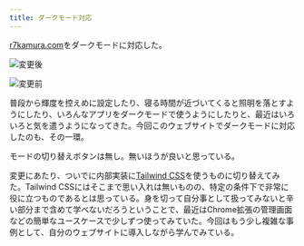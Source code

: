 ```yaml
---
title: ダークモード対応
---
```

[r7kamura.com](https://r7kamura.com/)をダークモードに対応した。

![](https://lh3.googleusercontent.com/docs/ADP-6oFVKQAR8f_Mc7adlIuAqBewmN_z7mPGiIa4BXHc-1X1rUBf8I9X-zL3z-hlEgbusr-XvTvx5xYY2Mk2RoDOBFko5xAPpl_wPrMvzGeJzpQ1yQoAFdYyEHl7xpE3RcuukhvNs0Rd8mI9r72dXGEBwG-NDw8NhBQmOBhgISDPKI6ZoYhOa0GNRqwf-T0JvF7K0JZ7riUPdk650dt1FwBQNOHCx4XYQ0VVo6HPvWxMa1WysQwjwaPVcY5uEjIF_6x5CLAuopF1FusMppqWTa4DYKYsTG1SGlt-0pxdHn3erj2rZaOGUjTNM6UH8HGGkcs_M1ipXXldhBHQsDElX-9QYWpd2jl3naAES9TvygRKhwPJReqB1VQc9SSNfQH336yIeLvuInCOHuNtCOQsxJWYkWgTryG9bXsdoUkPjCeK2jSC2i8ZKYgJADLU6NsRVigK5pfo5j4Y6IxCL6j0vDapQfTvpGpygmmi004if6blAbRt5lem9WCqzamrspsnn0cmV8e5GRShz1JDPWmNtyJia4zgNPisD8J2SGqEKE3NDCNF80VXho6Nk0NfdlVNak_XTiodJ1GOXW54fkM1WxGHJXBG1gqTnsfx98cLkW_KzVDG-zcmokbHGMzvYq8WQxur78IYn81SfB_RbWtx9nmC8btRXutJc04xLWymLel-ZJ81LQmbdS38cgVIBrRlCAGQD4GLMt932JVHxqgMcYwz0CD4OPrxkh34vLV7cPovD7UuBAj_V8TmZfTfcLY0FPjKI67vYfcTwU-y-hnWFBeByA8slq8yuZ5O0RPCKh7ZEYkCVm7fJR8RxxrzbpMdxLwjWNmcsIv4IfB7vprQe9XJsM7iQXBhtaoDnSWyFEhL-HfeLoR5OWLzGS2UvTvQ7LMfwXkbs3pPBfserfp3FcoEcox0mVzWAemu3ARSyN_B57tET2SXAnSr0TZZKZmF13LgMN5zWtmuVSuXU1Kmt66rtz2aqUcycBZianO88R9nGx0GUsbxpConR_s46SQDQffnnb8oovwgPNbVtEPwnxOh2TxRrUse2Z7U6Ois48524aBCxGtJufKNeEfkX5VnM-Pxg-HMBr0zRz2nfSCwthCHs3zULrcryRxeoWJN-TdYRIkKbCs6sMIGCBmnU5HcU4XxhuD21ybnssgOcdC1O8v6b2-c1Cj2zLD64nyurDDOKO6mb08rVDpRBVLpEu8gIB9x81mTHhf97T34qjpWpsvoXn7tDmMK473sa2_yDJGZu6M54F0Z "変更後")

![](https://lh3.googleusercontent.com/docs/ADP-6oHz4yXHH6woqIYXlHcGEzcryo_ddfYjUoPJQvQnAT8cpQXTz23TJVGiHbmW-ipmgeO2BC_Hna8mMnLzkdRYRSZVfHJsK0pbbkBWJju-0naiaVnCkg67cM_ma_y7VWINIrDgQxasliinw5pZ56bFb15vGF2yWgh6AiBcHIVWwGyK1ENcap7Q0DKA4AwyDXiJuHpMrrD7yWPupxmY7FMAct9n7R7C2FxMPkJdhJBUDS7QVaH8UZvTHyxdLkXfiMNky0oQLCNtxYocLfi-C8EonR2LSPPotQkL-EKk7An8N_dcyGecF0KZyUiwFhOU_hjUTNzFcJIIun7HZZY1hj5aCvtUF6otgk-dwxjyS66OC9gHI1tEEc_WCYDW5NY8ZmGqzjpMzj_tflwpnvZv3TzH6xXxxGoNuh2QmwwPoJGHgBYRumdb8Dd_Ar6vUniROAnZ5NFpgMLyaMexeiAkVlvJdgo3gMkJIUKY_8jD0aqN8DH1a4wqn6N7XhqlnyGOD1x20ZfnIm_eQLQD6Hv4Iks1ydx21knWU9-5K6RW7lZqyQn1Swem0QaFd48uMuiayHCX2HbADyakS0Kk_zJoKy5g99tAcemnsekAfHwsTmLYuECJSwJ7sBibeY18Se2onuM7msgneQCpQHBAsb382Es-BVpEpzJucmbJ-SM0piLmQgBvm1Icd20dFdnwyXCOTUVVeyC-GaJOyx8BkjuFDsU1S3b03ejtNc7urC7AOFK5NA8Pp_NZa-CUcdYLBRe3y9gK0Ev0tqlthbD7y5EeQ8DfEqzs1x1BbITpQYYU_EorioSTIO_8fxd7WkMT-lX2knNp8rkHPicGzFjtt8p1eHbmur67KCZU8Jx_10WOpxasvSEMVOCIQLn1k3sMlEUeO2chjcnAT12PrMZqASW-n-heVjtQt-s4O0Hc06cp5KGZYjbHLP_aL413a6cgehMESIorpXE8YVAh37HDkeiXBBstpKTPksvzi0igctxIqlRF1o2nBWRkNk0IT44mXnuqSqUFW61UUrUyn7FG07nmKwBPD_azUdfvMAnZ0Oq7Ni5Bpe0Kkqs7bSKRl7hgIsECWnV4f6AncyBhBpP3lzVbQHm5iGUOIkUS7D9WdtRWUeyD02sD341baBmo6ODiPN7GjCAEF4dacqc8vcIWR6Dtp6aeq6y-4vZlwLhLzFDDy_WXLFMFeDRBl9PsKuYRWH5nHB3Ax3L1qV6yBfwJlBkJdy0LbeLQmzCNDLtuVKr98WI0uduFJhWh "変更前")

普段から輝度を控えめに設定したり、寝る時間が近づいてくると照明を落とすようにしたり、いろんなアプリをダークモードで使うようにしたりと、最近はいろいろと気を遣うようになってきた。今回このウェブサイトでダークモードに対応したのも、その一環。

モードの切り替えボタンは無し。無いほうが良いと思っている。

変更にあたり、ついでに内部実装に[Tailwind CSS](https://tailwindcss.com/)を使うものに切り替えてみた。Tailwind CSSにはそこまで思い入れは無いものの、特定の条件下で非常に役に立つものであるとは思っている。身を切って自分事として扱ってみないと辛い部分まで含めて学べないだろうということで、最近はChrome拡張の管理画面などの簡単なユースケースで少しずつ使ってみていた。今回はもう少し複雑な事例として、自分のウェブサイトに導入しながら学んでみている。
